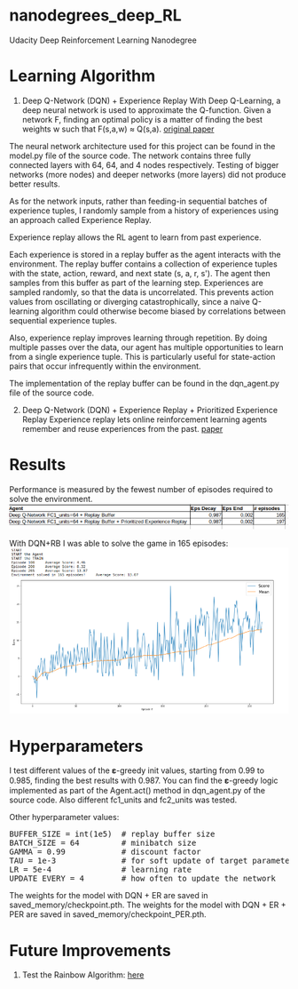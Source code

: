 # nanodegrees_deep_RL
Udacity Deep Reinforcement Learning Nanodegree


# Learning Algorithm

1) Deep Q-Network (DQN) + Experience Replay
With Deep Q-Learning, a deep neural network is used to approximate the Q-function. Given a network F, finding an optimal policy is a matter of finding the best weights w such that F(s,a,w) ≈ Q(s,a). [original paper](https://storage.googleapis.com/deepmind-media/dqn/DQNNaturePaper.pdf)

The neural network architecture used for this project can be found in the model.py file of the source code. The network contains three fully connected layers with 64, 64, and 4 nodes respectively. Testing of bigger networks (more nodes) and deeper networks (more layers) did not produce better results.

As for the network inputs, rather than feeding-in sequential batches of experience tuples, I randomly sample from a history of experiences using an approach called Experience Replay.

Experience replay allows the RL agent to learn from past experience.

Each experience is stored in a replay buffer as the agent interacts with the environment. The replay buffer contains a collection of experience tuples with the state, action, reward, and next state (s, a, r, s'). The agent then samples from this buffer as part of the learning step. Experiences are sampled randomly, so that the data is uncorrelated. This prevents action values from oscillating or diverging catastrophically, since a naive Q-learning algorithm could otherwise become biased by correlations between sequential experience tuples.

Also, experience replay improves learning through repetition. By doing multiple passes over the data, our agent has multiple opportunities to learn from a single experience tuple. This is particularly useful for state-action pairs that occur infrequently within the environment.

The implementation of the replay buffer can be found in the dqn_agent.py file of the source code.

2) Deep Q-Network (DQN) + Experience Replay + Prioritized Experience Replay
Experience replay lets online reinforcement learning agents remember and reuse experiences from the past. [paper](https://arxiv.org/abs/1511.05952)

# Results

Performance is measured by the fewest number of episodes required to solve the environment.
![alt text](images/Navigation.png)

With DQN+RB I was able to solve the game in 165 episodes:
![alt text](images/results.png)

# Hyperparameters

I test different values of the 𝛆-greedy init values, starting from 0.99 to 0.985, finding the best results with 0.987.
You can find the 𝛆-greedy logic implemented as part of the Agent.act() method in dqn_agent.py of the source code.
Also different fc1_units and fc2_units was tested. 

Other hyperparameter values:

<pre>
BUFFER_SIZE = int(1e5)  # replay buffer size
BATCH_SIZE = 64         # minibatch size
GAMMA = 0.99            # discount factor
TAU = 1e-3              # for soft update of target parameters
LR = 5e-4               # learning rate 
UPDATE_EVERY = 4        # how often to update the network
</pre>


The weights for the model with DQN + ER are saved in saved_memory/checkpoint.pth.
The weights for the model with DQN + ER + PER are saved in saved_memory/checkpoint_PER.pth.

# Future Improvements

1) Test the Rainbow Algorithm: [here](https://arxiv.org/abs/1710.02298)
